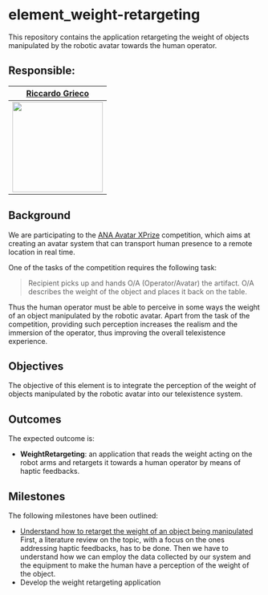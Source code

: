 # element_weight-retargeting

This repository contains the application retargeting the weight of objects manipulated by the robotic avatar towards the human operator.

## Responsible:
|     [Riccardo Grieco](https://github.com/RiccardoGrieco)|
|-----------------------------------------------------------| 
|<img src="https://github.com/RiccardoGrieco.png" width="180">|

## Background
We are participating to the [ANA Avatar XPrize](https://www.xprize.org/prizes/avatar) competition, which aims at creating an avatar system that can transport human presence to a remote location in real time. 

One of the tasks of the competition requires the following task:
>Recipient picks up and hands O/A (Operator/Avatar) the artifact. O/A describes the weight of
the object and places it back on the table.

Thus the human operator must be able to perceive in some ways the weight of an object manipulated by the robotic avatar. Apart from the task of the competition, providing such perception increases the realism and the immersion of the operator, thus improving the overall telexistence experience.


## Objectives 
The objective of this element is to integrate the perception of the weight of objects manipulated by the robotic avatar into our telexistence system.

## Outcomes
The expected outcome is:
- **WeightRetargeting**: an application that reads the weight acting on the robot arms and retargets it towards a human operator by means of haptic feedbacks.

## Milestones
The following milestones have been outlined:

- [Understand how to retarget the weight of an object being manipulated](https://github.com/ami-iit/component_ANA-Avatar-XPRIZE/issues/233)  
  First, a literature review on the topic, with a focus on the ones addressing haptic feedbacks, has to be done. Then we have to understand how we can employ the data collected by our system and the equipment to make the human have a perception of the weight of the object. 
- Develop the weight retargeting application

